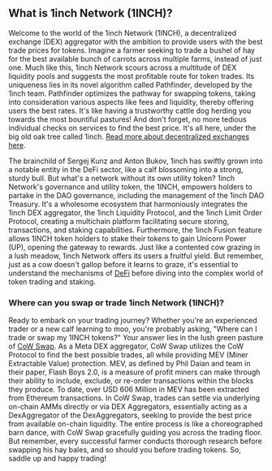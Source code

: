 <h2>What is 1inch Network (1INCH)?</h2>
<p>Welcome to the world of the 1inch Network (1INCH), a decentralized exchange (DEX) aggregator with the ambition to provide users with the best trade prices for tokens. Imagine a farmer seeking to trade a bushel of hay for the best available bunch of carrots across multiple farms, instead of just one. Much like this, 1inch Network scours across a multitude of DEX liquidity pools and suggests the most profitable route for token trades. Its uniqueness lies in its novel algorithm called Pathfinder, developed by the 1inch team. Pathfinder optimizes the pathway for swapping tokens, taking into consideration various aspects like fees and liquidity, thereby offering users the best rates. It's like having a trustworthy cattle dog herding you towards the most bountiful pastures! And don't forget, no more tedious individual checks on services to find the best price. It's all here, under the big old oak tree called 1inch. <a href="https://en.wikipedia.org/wiki/Decentralized_exchange" rel="nofollow noreferrer noopener" target="_blank">Read more about decentralized exchanges here</a>.</p>
<p>The brainchild of Sergej Kunz and Anton Bukov, 1inch has swiftly grown into a notable entity in the DeFi sector, like a calf blossoming into a strong, sturdy bull. But what's a network without its own utility token? 1inch Network's governance and utility token, the 1INCH, empowers holders to partake in the DAO governance, including the management of the 1inch DAO Treasury. It's a wholesome ecosystem that harmoniously integrates the 1inch DEX aggregator, the 1inch Liquidity Protocol, and the 1inch Limit Order Protocol, creating a multichain platform facilitating secure storing, transactions, and staking capabilities. Furthermore, the 1inch Fusion feature allows 1INCH token holders to stake their tokens to gain Unicorn Power (UP), opening the gateway to rewards. Just like a contented cow grazing in a lush meadow, 1inch Network offers its users a fruitful yield. But remember, just as a cow doesn't gallop before it learns to graze, it's essential to understand the mechanisms of <a href="https://en.wikipedia.org/wiki/Decentralized_finance" rel="nofollow noreferrer noopener" target="_blank">DeFi</a> before diving into the complex world of token trading and staking. </p>
<h3>Where can you swap or trade 1inch Network (1INCH)?</h3>
<p>Ready to embark on your trading journey? Whether you're an experienced trader or a new calf learning to moo, you're probably asking, "Where can I trade or swap my 1INCH tokens?" Your answer lies in the lush green pasture of <a href="https://swap.cow.fi/" rel="noopener" target="_blank">CoW Swap</a>. As a Meta DEX aggregator, CoW Swap utilizes the CoW Protocol to find the best possible trades, all while providing MEV (Miner Extractable Value) protection. MEV, as defined by Phil Daian and team in their paper, Flash Boys 2.0, is a measure of profit miners can make through their ability to include, exclude, or re-order transactions within the blocks they produce. To date, over USD 606 Million in MEV has been extracted from Ethereum transactions. In CoW Swap, trades can settle via underlying on-chain AMMs directly or via DEX Aggregators, essentially acting as a DexAggregator of the DexAggregators, seeking to provide the best price from available on-chain liquidity. The entire process is like a choreographed barn dance, with CoW Swap gracefully guiding you across the trading floor. But remember, every successful farmer conducts thorough research before swapping his hay bales, and so should you before trading tokens. So, saddle up and happy trading!</p>